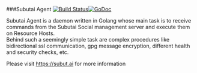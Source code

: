 ###Subutai Agent
[![Build Status](https://jenkins.subut.ai/buildStatus/icon?job=agent.subutai-io.pipeline/dev)](https://jenkins.subut.ai/job/agent.subutai-io.pipeline/job/dev/)[![GoDoc](https://godoc.org/github.com/subutai-io/agent?status.svg)](https://godoc.org/github.com/subutai-io/agent)

Subutai Agent is a daemon written in Golang whose main task is to receive commands from the Subutai Social management server and execute them on Resource Hosts.  
Behind such a seemingly simple task are complex procedures like bidirectional ssl communication, gpg message encryption, different health and security checks, etc.  

Please visit https://subut.ai for more information
